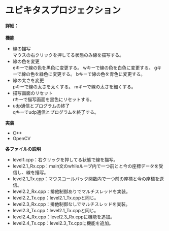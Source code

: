 # ユビキタスプロジェクション
#### 詳細：

**機能**
* 線の描写<br>
    マウスの右クリックを押してる状態のみ線を描写する。
* 線の色を変更<br>
    eキーで線の色を黒色に変更する。
    wキーで線の色を白色に変更する。
    gキーで線の色を緑色に変更する。
    bキーで線の色を青色に変更する。
* 線の太さを変更<br>
    pキーで線の太さを太くする。
    mキーで線の太さを細くする。
* 描写画面のリセット<br>
    rキーで描写画面を黒色にリセットする。
* udp通信とプログラムの終了<br>
    qキーでudp通信とプログラムを終了する。

**実装**
* C++
* OpenCV

**各ファイルの説明**
* level1.cpp：右クリックを押してる状態で線を描写。
* level2.1_Rx.cpp：main文のwhileループ内で一つ前とと今の座標データを受信し、線を描写。
* level2.1_Tx.cpp：マウスコールバック関数内で一つ前の座標と今の座標を送信。
* level2.2_Rx.cpp：排他制御ありでマルチスレッドを実装。
* level2.2_Tx.cpp：level2.1_Tx.cppと同じ。
* level2.3_Rx.cpp：排他制御なしでマルチスレッドを実装。
* level2.3_Tx.cpp：level2.1_Tx.cppと同じ。
* level2.4_Rx.cpp：level2.3_Rx.cppに機能を追加。
* level2.4_Tx.cpp：level2.3_Tx.cppに機能を追加。

